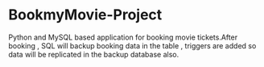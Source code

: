 # BookmyMovie-Project
Python and MySQL based application for booking movie tickets.After booking ,  SQL will backup booking data in the table , triggers are added so data will be replicated in the backup database also.
